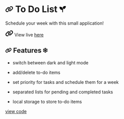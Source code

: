 # <img with="20px" height="20px" src="./link-solid.svg"/> To Do List <span></span> <img with="20px" height="20px" src="./seedling-solid.svg"/>

Schedule your week with this small application!

<img with="20px" height="20px" src="./link-solid.svg"/> View live [here](https://beinrain06.github.io/To-Do-List/)

## <img with="16px" margin-right="0.15rem" height="16px" src="./link-solid.svg"/> Features <span > </span> <img with="16px"  position="relative" left="2rem" height="16px" src="./snowflake-regular.svg"/>

- switch between dark and light mode
  >
- add/delete to-do items
  >
- set priority for tasks and schedule them for a week
  >
- separated lists for pending and completed tasks
  >
- local storage to store to-do items

[view code](https://github.com/BeinRain06/To-Do-List.git)
